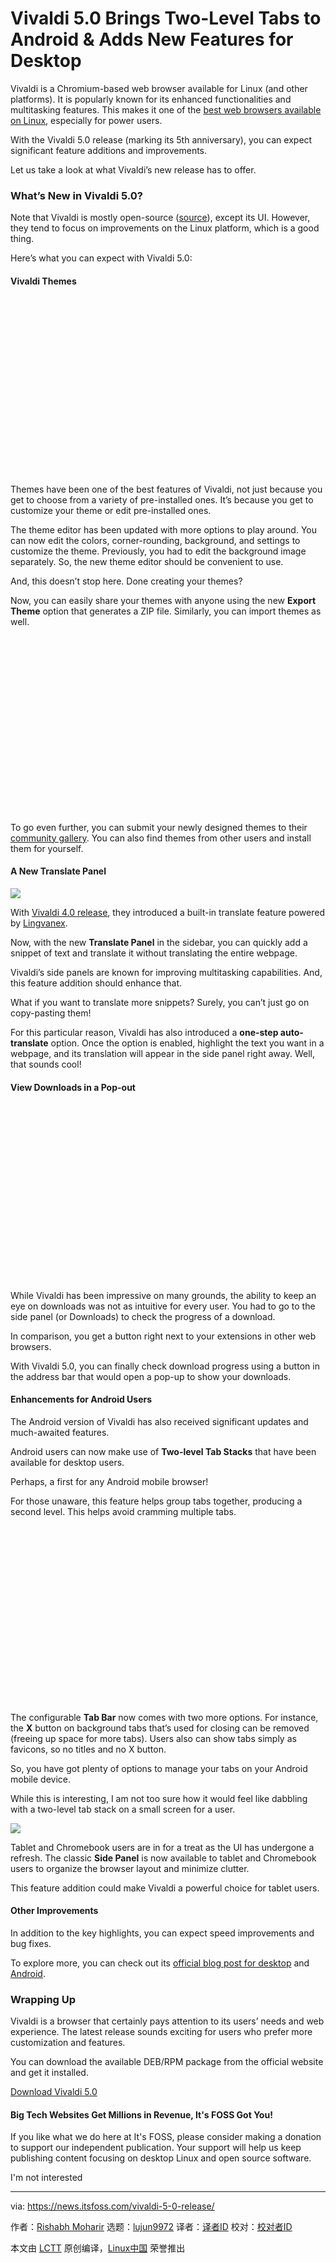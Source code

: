 [#]: subject: "Vivaldi 5.0 Brings Two-Level Tabs to Android & Adds New Features for Desktop"
[#]: via: "https://news.itsfoss.com/vivaldi-5-0-release/"
[#]: author: "Rishabh Moharir https://news.itsfoss.com/author/rishabh/"
[#]: collector: "lujun9972"
[#]: translator: "wxy"
[#]: reviewer: " "
[#]: publisher: " "
[#]: url: " "

Vivaldi 5.0 Brings Two-Level Tabs to Android & Adds New Features for Desktop
======

Vivaldi is a Chromium-based web browser available for Linux (and other platforms). It is popularly known for its enhanced functionalities and multitasking features. This makes it one of the [best web browsers available on Linux][1], especially for power users.

With the Vivaldi 5.0 release (marking its 5th anniversary), you can expect significant feature additions and improvements.

Let us take a look at what Vivaldi’s new release has to offer.

### What’s New in Vivaldi 5.0?

Note that Vivaldi is mostly open-source ([source][2]), except its UI. However, they tend to focus on improvements on the Linux platform, which is a good thing.

Here’s what you can expect with Vivaldi 5.0:

#### Vivaldi Themes

![Credits: Vivaldi Blog][3]

Themes have been one of the best features of Vivaldi, not just because you get to choose from a variety of pre-installed ones. It’s because you get to customize your theme or edit pre-installed ones.

The theme editor has been updated with more options to play around. You can now edit the colors, corner-rounding, background, and settings to customize the theme. Previously, you had to edit the background image separately. So, the new theme editor should be convenient to use.

And, this doesn’t stop here. Done creating your themes?

Now, you can easily share your themes with anyone using the new **Export Theme** option that generates a ZIP file. Similarly, you can import themes as well.

![Credits: Vivaldi Blog][3]

To go even further, you can submit your newly designed themes to their [community gallery][4]. You can also find themes from other users and install them for yourself.

#### A New Translate Panel

![][5]

With [Vivaldi 4.0 release][6], they introduced a built-in translate feature powered by [Lingvanex][7].

Now, with the new **Translate Panel** in the sidebar, you can quickly add a snippet of text and translate it without translating the entire webpage.

Vivaldi’s side panels are known for improving multitasking capabilities. And, this feature addition should enhance that.

What if you want to translate more snippets? Surely, you can’t just go on copy-pasting them!

For this particular reason, Vivaldi has also introduced a **one-step auto-translate** option. Once the option is enabled, highlight the text you want in a webpage, and its translation will appear in the side panel right away. Well, that sounds cool!

#### View Downloads in a Pop-out

![Credits: Vivaldi Blog][3]

While Vivaldi has been impressive on many grounds, the ability to keep an eye on downloads was not as intuitive for every user. You had to go to the side panel (or Downloads) to check the progress of a download.

In comparison, you get a button right next to your extensions in other web browsers.

With Vivaldi 5.0, you can finally check download progress using a button in the address bar that would open a pop-up to show your downloads.

#### Enhancements for Android Users

The Android version of Vivaldi has also received significant updates and much-awaited features.

Android users can now make use of **Two-level Tab Stacks** that have been available for desktop users.

Perhaps, a first for any Android mobile browser!

For those unaware, this feature helps group tabs together, producing a second level. This helps avoid cramming multiple tabs.

![Source: Vivaldi][3]

The configurable **Tab Bar** now comes with two more options. For instance, the **X** button on background tabs that’s used for closing can be removed (freeing up space for more tabs). Users also can show tabs simply as favicons, so no titles and no X button.

So, you have got plenty of options to manage your tabs on your Android mobile device.

While this is interesting, I am not too sure how it would feel like dabbling with a two-level tab stack on a small screen for a user.

![][8]

Tablet and Chromebook users are in for a treat as the UI has undergone a refresh. The classic **Side Panel** is now available to tablet and Chromebook users to organize the browser layout and minimize clutter.

This feature addition could make Vivaldi a powerful choice for tablet users.

#### Other Improvements

In addition to the key highlights, you can expect speed improvements and bug fixes.

To explore more, you can check out its [official blog post for desktop][9] and [Android][10].

### Wrapping Up

Vivaldi is a browser that certainly pays attention to its users’ needs and web experience. The latest release sounds exciting for users who prefer more customization and features.

You can download the available DEB/RPM package from the official website and get it installed.

[Download Vivaldi 5.0][11]

#### Big Tech Websites Get Millions in Revenue, It's FOSS Got You!

If you like what we do here at It's FOSS, please consider making a donation to support our independent publication. Your support will help us keep publishing content focusing on desktop Linux and open source software.

I'm not interested

--------------------------------------------------------------------------------

via: https://news.itsfoss.com/vivaldi-5-0-release/

作者：[Rishabh Moharir][a]
选题：[lujun9972][b]
译者：[译者ID](https://github.com/译者ID)
校对：[校对者ID](https://github.com/校对者ID)

本文由 [LCTT](https://github.com/LCTT/TranslateProject) 原创编译，[Linux中国](https://linux.cn/) 荣誉推出

[a]: https://news.itsfoss.com/author/rishabh/
[b]: https://github.com/lujun9972
[1]: https://itsfoss.com/best-browsers-ubuntu-linux/#:~:text=Mozilla%20Firefox&text=Firefox%20is%20the%20default%20web%20browser%20for%20most%20Linux%20distributions.
[2]: https://vivaldi.com/source/
[3]: data:image/svg+xml;base64,PHN2ZyBoZWlnaHQ9IjQzOSIgd2lkdGg9Ijc4MCIgeG1sbnM9Imh0dHA6Ly93d3cudzMub3JnLzIwMDAvc3ZnIiB2ZXJzaW9uPSIxLjEiLz4=
[4]: https://themes.vivaldi.net
[5]: https://i0.wp.com/i.ytimg.com/vi/Ydnds6GU_Lc/hqdefault.jpg?w=780&ssl=1
[6]: https://news.itsfoss.com/vivaldi-4-0-release/
[7]: https://lingvanex.com
[8]: https://i0.wp.com/i.ytimg.com/vi/wujcMAdd-tw/hqdefault.jpg?w=780&ssl=1
[9]: https://vivaldi.com/blog/vivaldi-5-0-desktop-themes-translate-panel/
[10]: https://vivaldi.com/blog/vivaldi-on-android-gets-worlds-first-two-rows-of-mobile-browser-tabs/
[11]: https://vivaldi.com/download/
